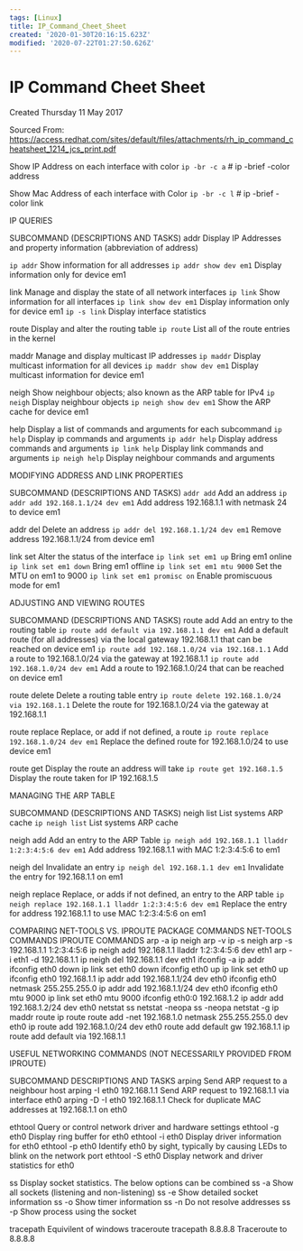 ```yaml
---
tags: [Linux]
title: IP_Command_Cheet_Sheet
created: '2020-01-30T20:16:15.623Z'
modified: '2020-07-22T01:27:50.626Z'
---
```


# IP Command Cheet Sheet
Created Thursday 11 May 2017

Sourced From: <https://access.redhat.com/sites/default/files/attachments/rh_ip_command_cheatsheet_1214_jcs_print.pdf>

Show IP Address on each interface with color
`ip -br -c a` # ip -brief -color address

Show Mac Address of each interface with Color
`ip -br -c l` # ip -brief -color link

IP QUERIES

SUBCOMMAND 											(DESCRIPTIONS AND TASKS)
addr													Display IP Addresses and property information (abbreviation of address)

`ip addr`												Show information for all addresses
`ip addr show dev em1`								Display information only for device em1

link 													Manage and display the state of all network interfaces
`ip link`												Show information for all interfaces
`ip link show dev em1`									Display information only for device em1
`ip -s link`												Display interface statistics

route 													Display and alter the routing table
`ip route`												List all of the route entries in the kernel

maddr 													Manage and display multicast IP addresses
`ip maddr`											Display multicast information for all devices
`ip maddr show dev em1`								Display multicast information for device em1

neigh 													Show neighbour objects; also known as the ARP table for IPv4
`ip neigh`												Display neighbour objects
`ip neigh show dev em1`								Show the ARP cache for device em1

help 													Display a list of commands and arguments for each subcommand
`ip help`												Display ip commands and arguments
`ip addr help`											Display address commands and arguments
`ip link help`											Display link commands and arguments
`ip neigh help`											Display neighbour commands and arguments

MODIFYING ADDRESS AND LINK PROPERTIES

SUBCOMMAND 											(DESCRIPTIONS AND TASKS)
`addr add` 												Add an address
`ip addr add 192.168.1.1/24 dev em1`					Add address 192.168.1.1 with netmask 24 to device em1

addr del 												Delete an address
`ip addr del 192.168.1.1/24 dev em1`						Remove address 192.168.1.1/24 from device em1

link set													 Alter the status of the interface
`ip link set em1 up`										Bring em1 online
`ip link set em1 down`									Bring em1 offline
`ip link set em1 mtu 9000`							Set the MTU on em1 to 9000
`ip link set em1 promisc on`								Enable promiscuous mode for em1

ADJUSTING AND VIEWING ROUTES

SUBCOMMAND 											(DESCRIPTIONS AND TASKS)
route add 												Add an entry to the routing table
`ip route add default via 192.168.1.1 dev em1`				Add a default route (for all addresses) via the local gateway 192.168.1.1 that 
can be reached on device em1
`ip route add 192.168.1.0/24 via 192.168.1.1`				Add a route to 192.168.1.0/24 via the gateway at 192.168.1.1
`ip route add 192.168.1.0/24 dev em1`					Add a route to 192.168.1.0/24 that can be reached on device em1

route delete 												Delete a routing table entry
`ip route delete 192.168.1.0/24 via 192.168.1.1`			Delete the route for 192.168.1.0/24 via the gateway at 192.168.1.1

route replace 											Replace, or add if not defined, a route
`ip route replace 192.168.1.0/24 dev em1`				Replace the defined route for 192.168.1.0/24 to use device em1

route get 												Display the route an address will take
`ip route get 192.168.1.5`								Display the route taken for IP 192.168.1.5

MANAGING THE ARP TABLE

SUBCOMMAND 											(DESCRIPTIONS AND TASKS)
neigh list												List systems ARP cache
`ip neigh list`											List systems ARP cache
	
neigh add 												Add an entry to the ARP Table
`ip neigh add 192.168.1.1 lladdr 1:2:3:4:5:6 dev em1`		Add address 192.168.1.1 with MAC 1:2:3:4:5:6 to em1

neigh del 												Invalidate an entry
`ip neigh del 192.168.1.1 dev em1`						Invalidate the entry for 192.168.1.1 on em1

neigh replace 											Replace, or adds if not defined, an entry to the ARP table
`ip neigh replace 192.168.1.1 lladdr 1:2:3:4:5:6 dev em1`	Replace the entry for address 192.168.1.1 to use MAC 1:2:3:4:5:6 on em1



COMPARING NET-TOOLS VS. IPROUTE PACKAGE COMMANDS
NET-TOOLS COMMANDS 								IPROUTE COMMANDS
arp -a 													ip neigh
arp -v 													ip -s neigh
arp -s 192.168.1.1 1:2:3:4:5:6 								ip neigh add 192.168.1.1 lladdr 1:2:3:4:5:6 dev eth1
arp -i eth1 -d 192.168.1.1 									ip neigh del 192.168.1.1 dev eth1
ifconfig -a 												ip addr
ifconfig eth0 down 										ip link set eth0 down
ifconfig eth0 up 											ip link set eth0 up
ifconfig eth0 192.168.1.1 									ip addr add 192.168.1.1/24 dev eth0
ifconfig eth0 netmask 255.255.255.0		 				ip addr add 192.168.1.1/24 dev eth0
ifconfig eth0 mtu 9000 									ip link set eth0 mtu 9000
ifconfig eth0:0 192.168.1.2 								ip addr add 192.168.1.2/24 dev eth0
netstat 													ss
netstat -neopa 											ss -neopa
netstat -g 												ip maddr
route 													ip route
route add -net 192.168.1.0 netmask 255.255.255.0 dev eth0 	ip route add 192.168.1.0/24 dev eth0
route add default gw 192.168.1.1 							ip route add default via 192.168.1.1


USEFUL NETWORKING COMMANDS (NOT NECESSARILY PROVIDED FROM IPROUTE)

SUBCOMMAND 											DESCRIPTIONS AND TASKS
arping 													Send ARP request to a neighbour host
arping -I eth0 192.168.1.1								Send ARP request to 192.168.1.1 via interface eth0
arping -D -I eth0 192.168.1.1							Check for duplicate MAC addresses at 192.168.1.1 on eth0

ethtool 													Query or control network driver and hardware settings
ethtool -g eth0										Display ring buffer for eth0
ethtool -i eth0										Display driver information for eth0
ethtool -p eth0										Identify eth0 by sight, typically by causing LEDs to blink on the network port
ethtool -S eth0										Display network and driver statistics for eth0

ss 														Display socket statistics. The below options can be combined
ss -a												Show all sockets (listening and non-listening)
ss -e												Show detailed socket information
ss -o												Show timer information
ss -n												Do not resolve addresses
ss -p												Show process using the socket

tracepath												Equivilent of windows traceroute
tracepath 8.8.8.8										Traceroute to 8.8.8.8



